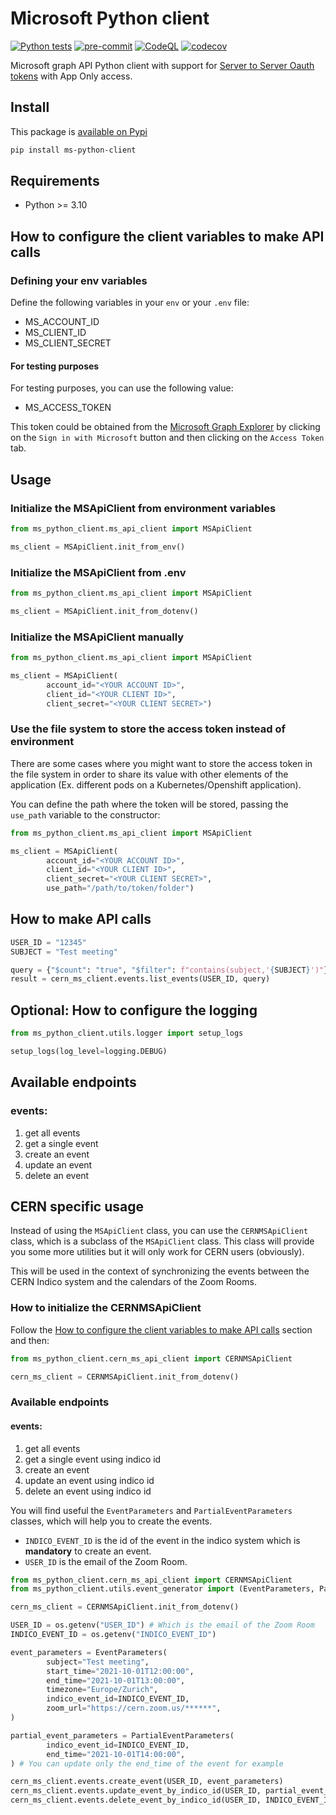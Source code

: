 # Microsoft Python client

[![Python tests](https://github.com/SamuelGuillemet/ms-python-client/actions/workflows/python-tests.yml/badge.svg)](https://github.com/SamuelGuillemet/ms-python-client/actions/workflows/python-tests.yml)
[![pre-commit](https://github.com/SamuelGuillemet/ms-python-client/actions/workflows/pre-commit.yaml/badge.svg)](https://github.com/SamuelGuillemet/ms-python-client/actions/workflows/pre-commit.yaml)
[![CodeQL](https://github.com/SamuelGuillemet/ms-python-client/actions/workflows/codeql-analysis.yml/badge.svg)](https://github.com/SamuelGuillemet/ms-python-client/actions/workflows/codeql-analysis.yml)
[![codecov](https://codecov.io/gh/SamuelGuillemet/MS-python-client/branch/main/graph/badge.svg?token=04EY0K0P2S)](https://codecov.io/gh/SamuelGuillemet/MS-python-client)

Microsoft graph API Python client with support for [Server to Server Oauth tokens](https://learn.microsoft.com/en-us/graph/auth/auth-concepts?view=graph-rest-1.0) with App Only access.

## Install

This package is [available on Pypi](https://pypi.org/project/ms-python-client/)

```bash
pip install ms-python-client
```

## Requirements

- Python >= 3.10

## How to configure the client variables to make API calls

### Defining your env variables

Define the following variables in your `env` or your `.env` file:

- MS_ACCOUNT_ID
- MS_CLIENT_ID
- MS_CLIENT_SECRET

#### For testing purposes

For testing purposes, you can use the following value:

- MS_ACCESS_TOKEN

This token could be obtained from the [Microsoft Graph Explorer](https://developer.microsoft.com/en-us/graph/graph-explorer) by clicking on the `Sign in with Microsoft` button and then clicking on the `Access Token` tab.

## Usage

### Initialize the MSApiClient from environment variables

```python
from ms_python_client.ms_api_client import MSApiClient

ms_client = MSApiClient.init_from_env()
```

### Initialize the MSApiClient from .env

```python
from ms_python_client.ms_api_client import MSApiClient

ms_client = MSApiClient.init_from_dotenv()
```

### Initialize the MSApiClient manually

```python
from ms_python_client.ms_api_client import MSApiClient

ms_client = MSApiClient(
        account_id="<YOUR ACCOUNT ID>",
        client_id="<YOUR CLIENT ID>",
        client_secret="<YOUR CLIENT SECRET>")
```

### Use the file system to store the access token instead of environment

There are some cases where you might want to store the access token in the file system in order to share its value with other elements of the application (Ex. different pods on a Kubernetes/Openshift application).

You can define the path where the token will be stored, passing the `use_path` variable to the constructor:

```python
from ms_python_client.ms_api_client import MSApiClient

ms_client = MSApiClient(
        account_id="<YOUR ACCOUNT ID>",
        client_id="<YOUR CLIENT ID>",
        client_secret="<YOUR CLIENT SECRET>",
        use_path="/path/to/token/folder")
```

## How to make API calls

```python
USER_ID = "12345"
SUBJECT = "Test meeting"

query = {"$count": "true", "$filter": f"contains(subject,'{SUBJECT}')"}
result = cern_ms_client.events.list_events(USER_ID, query)
```

## Optional: How to configure the logging

```python
from ms_python_client.utils.logger import setup_logs

setup_logs(log_level=logging.DEBUG)
```

## Available endpoints

### **events**:

1. get all events
2. get a single event
3. create an event
4. update an event
5. delete an event

## CERN specific usage

Instead of using the `MSApiClient` class, you can use the `CERNMSApiClient` class, which is a subclass of the `MSApiClient` class.
This class will provide you some more utilities but it will only work for CERN users (obviously).

This will be used in the context of synchronizing the events between the CERN Indico system and the calendars of the Zoom Rooms.

### How to initialize the CERNMSApiClient

Follow the [How to configure the client variables to make API calls](#how-to-configure-the-client-variables-to-make-api-calls) section and then:

```python
from ms_python_client.cern_ms_api_client import CERNMSApiClient

cern_ms_client = CERNMSApiClient.init_from_dotenv()
```

### Available endpoints

#### **events**:

1. get all events
2. get a single event using indico id
3. create an event
4. update an event using indico id
5. delete an event using indico id

You will find useful the `EventParameters` and `PartialEventParameters` classes, which will help you to create the events.

- `INDICO_EVENT_ID` is the id of the event in the indico system which is **mandatory** to create an event.
- `USER_ID` is the email of the Zoom Room.

```python
from ms_python_client.cern_ms_api_client import CERNMSApiClient
from ms_python_client.utils.event_generator import (EventParameters, PartialEventParameters)

cern_ms_client = CERNMSApiClient.init_from_dotenv()

USER_ID = os.getenv("USER_ID") # Which is the email of the Zoom Room
INDICO_EVENT_ID = os.getenv("INDICO_EVENT_ID")

event_parameters = EventParameters(
        subject="Test meeting",
        start_time="2021-10-01T12:00:00",
        end_time="2021-10-01T13:00:00",
        timezone="Europe/Zurich",
        indico_event_id=INDICO_EVENT_ID,
        zoom_url="https://cern.zoom.us/******",
)

partial_event_parameters = PartialEventParameters(
        indico_event_id=INDICO_EVENT_ID,
        end_time="2021-10-01T14:00:00",
) # You can update only the end_time of the event for example

cern_ms_client.events.create_event(USER_ID, event_parameters)
cern_ms_client.events.update_event_by_indico_id(USER_ID, partial_event_parameters)
cern_ms_client.events.delete_event_by_indico_id(USER_ID, INDICO_EVENT_ID)
```

